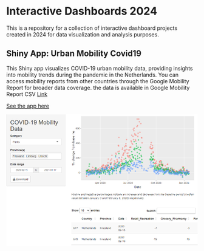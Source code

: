 # Interactive Dashboards 2024
This is a repository for a collection of interactive dashboard projects created in 2024 for data visualization and analysis purposes.

Shiny App: Urban Mobility Covid19
-------------
This Shiny app visualizes COVID-19 urban mobility data, providing insights into mobility trends during the pandemic in the Netherlands.
You can access mobility reports from other countries through the Google Mobility Report for broader data coverage. the data is available in Google Mobility Report CSV [Link](https://github.com/GoogleCloudPlatform/covid-19-open-data/)

[See the app here](https://urbanmobilitycovid19.shinyapps.io/UrbanMobilityCovid19/)

![](https://github.com/hsheikh7/Interactive_Dashboards_2024/blob/main/Shiny%20Interactive%20Dashboard/pics/Shiny_App.jpg)
